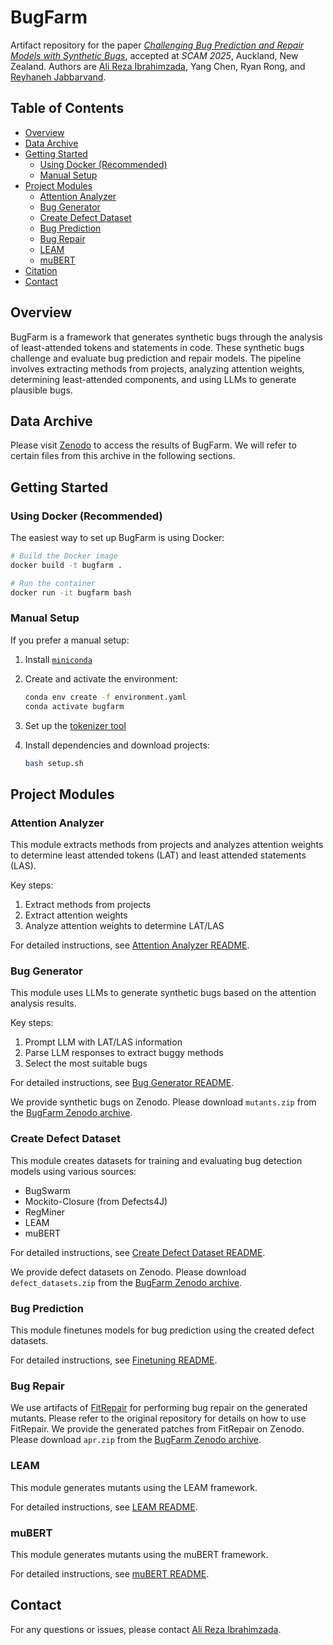 # BugFarm

[ali]: https://alirezai.cs.illinois.edu/
[reyhaneh]: https://reyhaneh.cs.illinois.edu/index.htm
[paper]: https://arxiv.org/abs/2310.02407

Artifact repository for the paper [_Challenging Bug Prediction and Repair Models with
Synthetic Bugs_][paper], accepted at _SCAM 2025_, Auckland, New Zealand.
Authors are [Ali Reza Ibrahimzada][ali], Yang Chen, Ryan Rong, and [Reyhaneh Jabbarvand][reyhaneh].

## Table of Contents
- [Overview](#overview)
- [Data Archive](#data-archive)
- [Getting Started](#getting-started)
  - [Using Docker (Recommended)](#using-docker-recommended)
  - [Manual Setup](#manual-setup)
- [Project Modules](#project-modules)
  - [Attention Analyzer](#attention-analyzer)
  - [Bug Generator](#bug-generator)
  - [Create Defect Dataset](#create-defect-dataset)
  - [Bug Prediction](#bug-prediction)
  - [Bug Repair](#bug-repair)
  - [LEAM](#leam)
  - [muBERT](#mubert)
- [Citation](#citation)
- [Contact](#contact)

## Overview

BugFarm is a framework that generates synthetic bugs through the analysis of least-attended tokens and statements in code. These synthetic bugs challenge and evaluate bug prediction and repair models. The pipeline involves extracting methods from projects, analyzing attention weights, determining least-attended components, and using LLMs to generate plausible bugs.

## Data Archive

Please visit [Zenodo](https://doi.org/10.5281/zenodo.13886318) to access the results of BugFarm. We will refer to certain files from this archive in the following sections.

## Getting Started

### Using Docker (Recommended)

The easiest way to set up BugFarm is using Docker:

```bash
# Build the Docker image
docker build -t bugfarm .

# Run the container
docker run -it bugfarm bash
```

### Manual Setup

If you prefer a manual setup:

1. Install [`miniconda`](https://www.anaconda.com/docs/getting-started/miniconda/install)

2. Create and activate the environment:

   ```bash
   conda env create -f environment.yaml
   conda activate bugfarm
   ```

3. Set up the [tokenizer tool](https://github.com/devreplay/source-code-tokenizer)

4. Install dependencies and download projects:

   ```bash
   bash setup.sh
   ```

## Project Modules

### Attention Analyzer

This module extracts methods from projects and analyzes attention weights to determine least attended tokens (LAT) and least attended statements (LAS).

Key steps:
1. Extract methods from projects
2. Extract attention weights
3. Analyze attention weights to determine LAT/LAS

For detailed instructions, see [Attention Analyzer README](src/attention_analyzer/README.md).

### Bug Generator

This module uses LLMs to generate synthetic bugs based on the attention analysis results.

Key steps:
1. Prompt LLM with LAT/LAS information
2. Parse LLM responses to extract buggy methods
3. Select the most suitable bugs

For detailed instructions, see [Bug Generator README](src/bug_generator/README.md).

We provide synthetic bugs on Zenodo. Please download `mutants.zip` from the [BugFarm Zenodo archive](https://doi.org/10.5281/zenodo.13886318).

### Create Defect Dataset

This module creates datasets for training and evaluating bug detection models using various sources:

- BugSwarm
- Mockito-Closure (from Defects4J)
- RegMiner
- LEAM
- muBERT

For detailed instructions, see [Create Defect Dataset README](src/create_defect_dataset/README.md).

We provide defect datasets on Zenodo. Please download `defect_datasets.zip` from the [BugFarm Zenodo archive](https://doi.org/10.5281/zenodo.13886318).

### Bug Prediction

This module finetunes models for bug prediction using the created defect datasets.

For detailed instructions, see [Finetuning README](src/finetuning/README.md).

### Bug Repair

We use artifacts of [FitRepair](https://zenodo.org/records/8327890) for performing bug repair on the generated mutants. Please refer to the original repository for details on how to use FitRepair. We provide the generated patches from FitRepair on Zenodo. Please download `apr.zip` from the [BugFarm Zenodo archive](https://doi.org/10.5281/zenodo.13886318).

### LEAM

This module generates mutants using the LEAM framework.

For detailed instructions, see [LEAM README](src/leam/README.md).

### muBERT

This module generates mutants using the muBERT framework.

For detailed instructions, see [muBERT README](src/mubert/README.md).

## Contact

For any questions or issues, please contact [Ali Reza Ibrahimzada](https://alirezai.cs.illinois.edu/).
